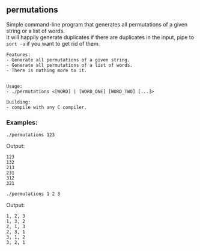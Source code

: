 ## permutations

Simple command-line program that generates all permutations of a given string or a list of words. <br>
It will happily generate duplicates if there are duplicates in the input, pipe to ```sort -u``` if you want to get rid of them.

```
Features:
- Generate all permutations of a given string.
- Generate all permutations of a list of words.
- There is nothing more to it.


Usage:
- ./permutations <[WORD] | [WORD_ONE] [WORD_TWO] [...]>

Building:
- compile with any C compiler.
``````

### Examples:
```./permutations 123```

Output:
```
123
132
213
231
312
321
```

```./permutations 1 2 3```

Output:
```
1, 2, 3
1, 3, 2
2, 1, 3
2, 3, 1
3, 1, 2
3, 2, 1
```